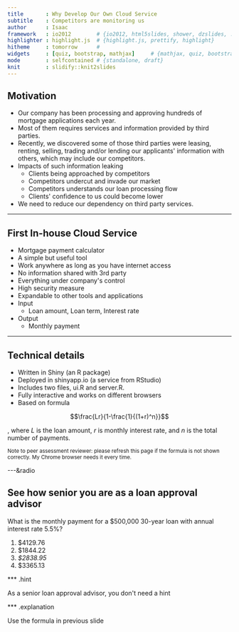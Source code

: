 ```yaml
---
title       : Why Develop Our Own Cloud Service
subtitle    : Competitors are monitoring us
author      : Isaac
framework   : io2012        # {io2012, html5slides, shower, dzslides, ...}
highlighter : highlight.js  # {highlight.js, prettify, highlight}
hitheme     : tomorrow      # 
widgets     : [quiz, bootstrap, mathjax]     # {mathjax, quiz, bootstrap}
mode        : selfcontained # {standalone, draft}
knit        : slidify::knit2slides
---
```


## Motivation
- Our company has been processing and approving hundreds of mortgage applications each year.
- Most of them requires services and information provided by third parties.
- Recently, we discovered some of those third parties were leasing, renting, selling, trading and/or lending our applicants' information with others, which may include our competitors.
- Impacts of such information leaking
  - Clients being approached by competitors
  - Competitors undercut and invade our market
  - Competitors understands our loan processing flow
  - Clients' confidence to us could become lower
- We need to reduce our dependency on third party services.

---

## First In-house Cloud Service
- Mortgage payment calculator
- A simple but useful tool
- Work anywhere as long as you have internet access
- No information shared with 3rd party
- Everything under company's control
- High security measure
- Expandable to other tools and applications
- Input
  - Loan amount, Loan term, Interest rate
- Output
  - Monthly payment

---

## Technical details
- Written in Shiny (an R package)
- Deployed in shinyapp.io (a service from RStudio)
- Includes two files, ui.R and server.R.
- Fully interactive and works on different browsers
- Based on formula

$$\frac{Lr}{1-\frac{1}{(1+r)^n}}$$

, where $L$ is the loan amount, $r$ is monthly interest rate, and $n$ is the total number of payments.

<sub>Note to peer assessment reviewer: please refresh this page if the formula is not shown correctly.  My Chrome browser needs it every time.</sub>


---&radio

## See how senior you are as a loan approval advisor



What is the monthly payment for a $500,000 30-year loan with annual interest rate 5.5%?

1. $4129.76
2. $1844.22
3. _$2838.95_
4. $3365.13

*** .hint

As a senior loan approval advisor, you don't need a hint

*** .explanation

Use the formula in previous slide

